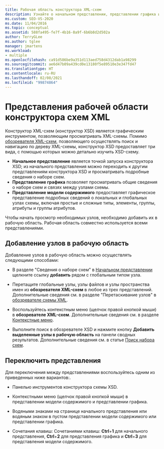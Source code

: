 ```yaml
---
title: Рабочая область конструктора XML-схем
description: Узнайте о начальном представлении, представлении графика и представлении модели содержимого в рабочей области конструктора XML-схем (конструктора XSD) в Visual Studio.
ms.custom: SEO-VS-2020
ms.date: 11/04/2016
ms.topic: conceptual
ms.assetid: 588fa495-fe7f-4b16-8a9f-6b6b8d2d502a
author: TerryGLee
ms.author: tglee
manager: jmartens
ms.workload:
- multiple
ms.openlocfilehash: ca91d586be9a351d113aed758d4312dab1a98299
ms.sourcegitcommit: ae6d47b09a439cd0e13180f5e89510e3e347fd47
ms.translationtype: HT
ms.contentlocale: ru-RU
ms.lasthandoff: 02/08/2021
ms.locfileid: "99874864"
---
```

# <a name="xml-schema-designer-workspace-views"></a>Представления рабочей области конструктора схем XML

Конструктор XML-схем (конструктор XSD) является графическим инструментом, позволяющим просматривать XML-схемы. Помимо [обозревателя XML-схем](../xml-tools/xml-schema-explorer.md), позволяющего осуществлять поиск и навигацию по дереву XML-схемы, конструктор XSD предоставляет три вида, с помощью которых можно детально изучить XSD-схему.

- **Начальное представление** является точкой запуска конструктора XSD; из начального представления можно переходить к другим представлениям конструктора XSD и просматривать подробные сведения о наборе схем.
- **Представление графика** позволяет просматривать общие сведения о наборе схем и связях между узлами схемы.
- **Представление модели содержимого** предоставляет графическое представление подробных сведений о локальных и глобальных узлах схемы, включая простые и сложные типы, элементы, группы, атрибуты и группы атрибутов.

Чтобы начать просмотр необходимых узлов, необходимо добавить их в рабочую область. Рабочая область совместно используется всеми представлениями.

## <a name="add-nodes-to-the-workspace"></a>Добавление узлов в рабочую область

Добавление узлов в рабочую область можно осуществлять следующими способами:

- В разделе "Сведения о наборе схем" в [Начальном представлении](../xml-tools/start-view.md) щелкните ссылку **добавить** рядом с глобальным типом узла.

- Перетащите глобальные узлы, узлы файлов и узлы пространства имен из **обозревателя XML-схем** в любое из трех представлений. Дополнительные сведения см. в разделе "Перетаскивание узлов" в [обозревателе схемы XML](../xml-tools/xml-schema-explorer.md).

- Воспользуйтесь контекстным меню (щелчок правой кнопкой мыши) в **обозревателе XML-схем**. Дополнительные сведения см. в разделе [Контекстные меню](../xml-tools/context-menus-xml-schema-explorer.md).

- Выполните поиск в обозревателе XSD и нажмите кнопку **Добавить выделенные узлы в рабочую область** на панели сводных результатов. Дополнительные сведения см. в статье [Поиск набора схем](../xml-tools/searching-the-schema-set.md).

## <a name="switch-views"></a>Переключить представления

Для переключения между представлениями воспользуйтесь одним из приведенных ниже вариантов:.

- Панелью инструментов конструктора схемы XSD.

- Контекстными меню (щелчок правой кнопкой мыши) в представлении модели содержимого и представлении графика.

- Водяными знаками на странице начального представления или водяным знаком в пустом представлении модели содержимого или представлении графика.

- Сочетания клавиш: Сочетаниями клавиш: **Ctrl**+**1** для начального представления, **Ctrl**+**2** для представления графика и **Ctrl**+**3** для представления модели содержимого.
